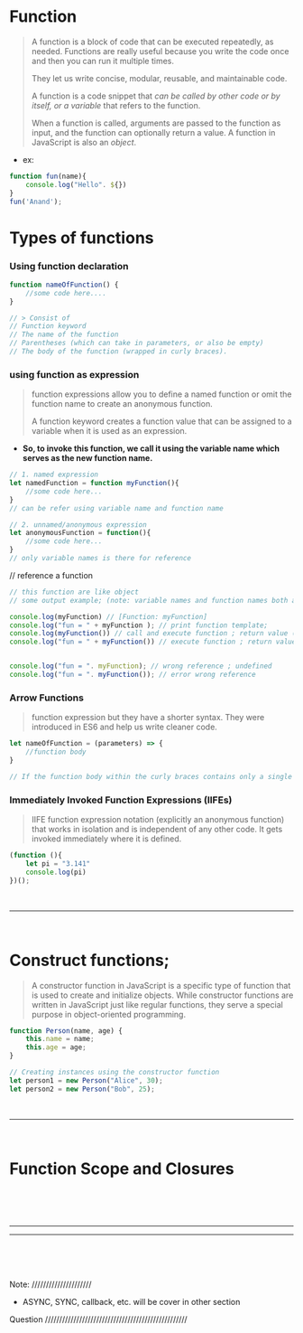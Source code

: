 # Function

> A function is a block of code that can be executed repeatedly, as needed. Functions are really useful because you write the code once and then you can run it multiple times.
>
> They let us write concise, modular, reusable, and maintainable code.
>
> A function is a code snippet that *can be called by other code or by itself, or a variable* that refers to the function.
> 
> When a function is called, arguments are passed to the function as input, and the function can optionally return a value. A function in JavaScript is also an *object*.

- ex:
```javascript
function fun(name){
    console.log("Hello". ${})
}
fun('Anand');
```

# Types of functions

### Using function declaration

```javascript
function nameOfFunction() {
	//some code here....
}

// > Consist of
// Function keyword
// The name of the function
// Parentheses (which can take in parameters, or also be empty)
// The body of the function (wrapped in curly braces).
```

### using function as expression

>  function expressions allow you to define a named function or omit the function name to create an anonymous function.
>
> A function keyword creates a function value that can be assigned to a variable when it is used as an expression.
- **So, to invoke this function, we call it using the variable name which serves as the new function name.**
  
```javascript
// 1. named expression
let namedFunction = function myFunction(){
	//some code here...
}
// can be refer using variable name and function name

// 2. unnamed/anonymous expression
let anonymousFunction = function(){
	//some code here...
}
// only variable names is there for reference

```
// reference a function

```javascript
// this function are like object
// some output example; (note: variable names and function names both are same properties)

console.log(myFunction) // [Function: myFunction]
console.log("fun = " + myFunction ); // print function template;
console.log(myFunction()) // call and execute function ; return value (undefined)
console.log("fun = " + myFunction()) // execute function ; return value (undefined)


console.log("fun = ". myFunction); // wrong reference ; undefined
console.log("fun = ". myFunction()); // error wrong reference

```

### Arrow Functions
> function expression but they have a shorter syntax. They were introduced in ES6 and help us write cleaner code.
>

```javascript
let nameOfFunction = (parameters) => {
	//function body
}

// If the function body within the curly braces contains only a single statement, then the braces can be omitted

```

### Immediately Invoked Function Expressions (IIFEs)

> IIFE function expression notation (explicitly an anonymous function) that works in isolation and is independent of any other code. It gets invoked immediately where it is defined.
>
```javascript
(function (){
	let pi = "3.141"
    console.log(pi)
})();
```

<br/>
<hr/>
<br/>

# Construct functions;
> A constructor function in JavaScript is a specific type of function that is used to create and initialize objects. While constructor functions are written in JavaScript just like regular functions, they serve a special purpose in object-oriented programming.

```js
function Person(name, age) {
    this.name = name;
    this.age = age;
}

// Creating instances using the constructor function
let person1 = new Person("Alice", 30);
let person2 = new Person("Bob", 25);

```


<br/>
<hr/>
<br/>


# Function Scope and Closures



<br/>
<br/>
<br/>
<hr/>
<hr/>
<br/>
<br/>
<br/>


Note: /////////////////////
- ASYNC, SYNC, callback, etc. will be cover in other section


Question //////////////////////////////////////////////////
